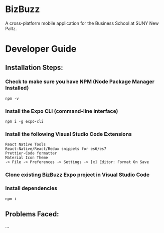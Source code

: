 # BizBuzz
A cross-platform mobile application for the Business School at SUNY New Paltz.

# Developer Guide
## Installation Steps:
### Check to make sure you have NPM (Node Package Manager Installed)
	npm -v

### Install the Expo CLI (command-line interface)
	npm i -g expo-cli

### Install the following Visual Studio Code Extensions
	React Native Tools
	React-Native/React/Redux snippets for es6/es7
	Prettier-Code formatter
	Material Icon Theme
	-> File -> Preferences -> Settings -> [x] Editor: Format On Save

### Clone existing BizBuzz Expo project in Visual Studio Code
	
### Install dependencies
	npm i

## Problems Faced:
...
